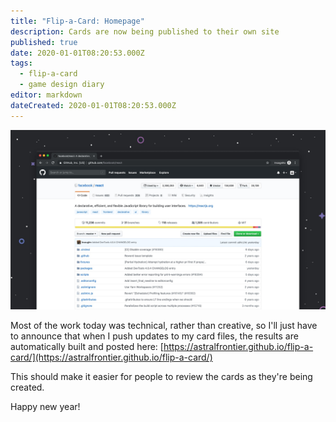 ```yaml
---
title: "Flip-a-Card: Homepage"
description: Cards are now being published to their own site
published: true
date: 2020-01-01T08:20:53.000Z
tags:
  - flip-a-card
  - game design diary
editor: markdown
dateCreated: 2020-01-01T08:20:53.000Z
---
```


![Featured Image](flip-a-card-more-automation.jpg)

Most of the work today was technical, rather than creative, so I'll just have to announce that when I push updates to my card files, the results are automatically built and posted here: [https://astralfrontier.github.io/flip-a-card/](https://astralfrontier.github.io/flip-a-card/)

This should make it easier for people to review the cards as they're being created.

Happy new year!


    